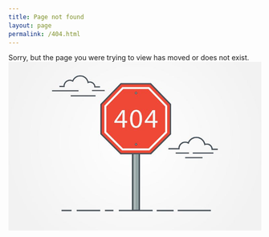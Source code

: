 ```yaml
---
title: Page not found
layout: page
permalink: /404.html
---
```


Sorry, but the page you were trying to view has moved or does not exist.
![alt text](./404.jpg)
